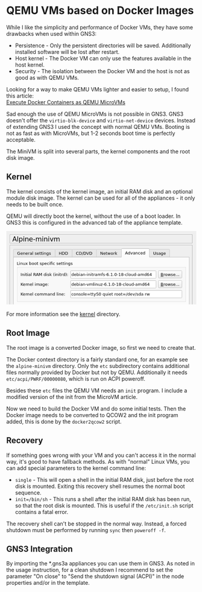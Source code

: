 # QEMU VMs based on Docker Images

While I like the simplicity and performance of Docker VMs,
they have some drawbacks when used within GNS3:

* Persistence - Only the persistent directories will be saved.
  Additionally installed software will be lost after restart.
* Host kernel - The Docker VM can only use the features
  available in the host kernel.
* Security - The isolation between the Docker VM and the host
  is not as good as with QEMU VMs.

Looking for a way to make QEMU VMs lighter and easier to setup,
I found this article:  
[Execute Docker Containers as QEMU MicroVMs](https://mergeboard.com/blog/2-qemu-microvm-docker/)

Sad enough the use of QEMU MicroVMs is not possible in GNS3.
GNS3 doesn't offer the `virtio-blk-device` and `virtio-net-device` devices.
Instead of extending GNS3 I used the concept with normal QEMU VMs.
Booting is not as fast as with MicroVMs, but 1-2 seconds boot time
is perfectly acceptable.

The MiniVM is split into several parts, the kernel components and
the root disk image.

## Kernel

The kernel consists of the kernel image, an initial RAM disk and
an optional module disk image.
The kernel can be used for all of the appliances -
it only needs to be built once.

QEMU will directly boot the kernel, without the use of a boot loader.
In GNS3 this is configured in the advanced tab of the appliance template.

![Template/Advanced](pictures/template_advanced.png)

For more information see the [kernel](kernel) directory.


## Root Image

The root image is a converted Docker image, so first we need to create that.

The Docker context directory is a fairly standard one,
for an example see the `alpine-minivm` directory.
Only the `etc` subdirectory contains additional files
normally provided by Docker but not by QEMU.
Additionally it needs `etc/acpi/PWRF/00000080`, which is run on ACPI poweroff.

Besides these `etc` files the QEMU VM needs an `init` program.
I include a modified version of the init from the MicroVM article.

Now we need to build the Docker VM and do some initial tests.
Then the Docker image needs to be converted to QCOW2 and the
init program added, this is done by the `docker2qcow2` script.


## Recovery

If something goes wrong with your VM and you can't access it
in the normal way, it's good to have fallback methods.
As with "normal" Linux VMs, you can add special parameters
to the kernel command line:

* `single` - This will open a shell in the initial RAM disk,
  just before the root disk is mounted.
  Exiting this recovery shell resumes the normal boot sequence.
* `init=/bin/sh` - This runs a shell after the initial RAM disk
  has been run, so that the root disk is mounted.
  This is useful if the `/etc/init.sh` script contains a fatal error.

The recovery shell can't be stopped in the normal way.
Instead, a forced shutdown must be performed
by running `sync` then `poweroff -f`.


## GNS3 Integration

By importing the *.gns3a appliances you can use them in GNS3.
As noted in the usage instruction, for a clean shutdown I recommend to
set the parameter "On close" to "Send the shutdown signal (ACPI)"
in the node properties and/or in the template.

